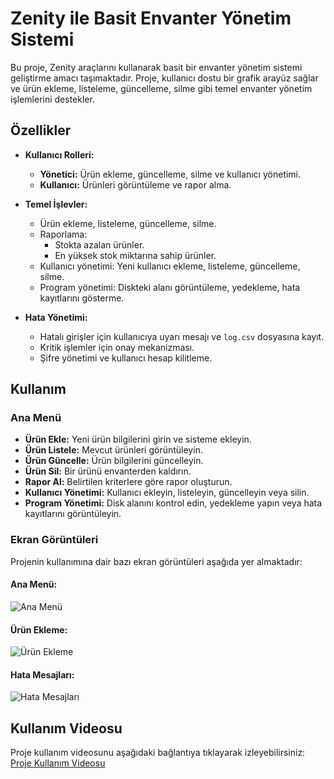 # Zenity ile Basit Envanter Yönetim Sistemi

Bu proje, Zenity araçlarını kullanarak basit bir envanter yönetim sistemi geliştirme amacı taşımaktadır. Proje, kullanıcı dostu bir grafik arayüz sağlar ve ürün ekleme, listeleme, güncelleme, silme gibi temel envanter yönetim işlemlerini destekler.

## Özellikler

- **Kullanıcı Rolleri:**
  - **Yönetici:** Ürün ekleme, güncelleme, silme ve kullanıcı yönetimi.
  - **Kullanıcı:** Ürünleri görüntüleme ve rapor alma.

- **Temel İşlevler:**
  - Ürün ekleme, listeleme, güncelleme, silme.
  - Raporlama:
    - Stokta azalan ürünler.
    - En yüksek stok miktarına sahip ürünler.
  - Kullanıcı yönetimi: Yeni kullanıcı ekleme, listeleme, güncelleme, silme.
  - Program yönetimi: Diskteki alanı görüntüleme, yedekleme, hata kayıtlarını gösterme.

- **Hata Yönetimi:**
  - Hatalı girişler için kullanıcıya uyarı mesajı ve `log.csv` dosyasına kayıt.
  - Kritik işlemler için onay mekanizması.
  - Şifre yönetimi ve kullanıcı hesap kilitleme.

## Kullanım

### Ana Menü
- **Ürün Ekle:** Yeni ürün bilgilerini girin ve sisteme ekleyin.
- **Ürün Listele:** Mevcut ürünleri görüntüleyin.
- **Ürün Güncelle:** Ürün bilgilerini güncelleyin.
- **Ürün Sil:** Bir ürünü envanterden kaldırın.
- **Rapor Al:** Belirtilen kriterlere göre rapor oluşturun.
- **Kullanıcı Yönetimi:** Kullanıcı ekleyin, listeleyin, güncelleyin veya silin.
- **Program Yönetimi:** Disk alanını kontrol edin, yedekleme yapın veya hata kayıtlarını görüntüleyin.

### Ekran Görüntüleri
Projenin kullanımına dair bazı ekran görüntüleri aşağıda yer almaktadır:

#### Ana Menü:
![Ana Menü](./screenshots/ana_menu.png)

#### Ürün Ekleme:
![Ürün Ekleme](./screenshots/urun_ekleme.png)

#### Hata Mesajları:
![Hata Mesajları](./screenshots/hata_mesaji.png)

## Kullanım Videosu

Proje kullanım videosunu aşağıdaki bağlantıya tıklayarak izleyebilirsiniz:  
[Proje Kullanım Videosu](https://youtu.be/ornekvideo)
